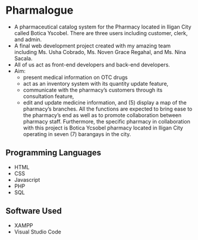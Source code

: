 # Pharmalogue
  - A pharmaceutical catalog system for the Pharmacy located in Iligan City called Botica Yscobel. There are three users including customer, clerk, and admin.
  - A final web development project created with my amazing team including Ms. Usha Cobrado, Ms. Noven Grace Regahal, and Ms. Nina Sacala. 
  - All of us act as front-end developers and back-end developers.
  - Aim:
    - present medical information on OTC drugs
    - act as an inventory system with its quantity update feature,
    - communicate with the pharmacy’s customers through its consultation feature,
    - edit and update medicine information, and (5) display a map of the pharmacy’s branches. All the functions are expected to bring ease to the pharmacy’s end as well as to promote collaboration between pharmacy staff. Furthermore, the specific pharmacy in collaboration with this project is Botica Ycsobel pharmacy located in Iligan City operating in seven (7) barangays in the city.

## Programming Languages
  - HTML
  - CSS
  - Javascript
  - PHP
  - SQL
## Software Used
  - XAMPP
  - Visual Studio Code
